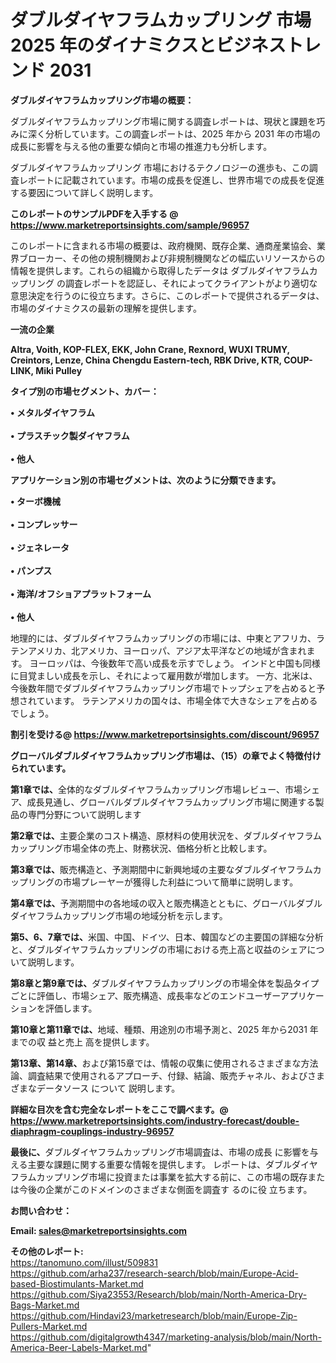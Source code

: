 # ダブルダイヤフラムカップリング 市場 2025 年のダイナミクスとビジネストレンド 2031

<strong><b>ダブルダイヤフラムカップリング市場の概要：</b></strong>

ダブルダイヤフラムカップリング市場に関する調査レポートは、現状と課題を巧みに深く分析しています。この調査レポートは、2025 年から 2031 年の市場の成長に影響を与える他の重要な傾向と市場の推進力も分析します。

ダブルダイヤフラムカップリング 市場におけるテクノロジーの進歩も、この調査レポートに記載されています。市場の成長を促進し、世界市場での成長を促進する要因について詳しく説明します。

<strong>このレポートのサンプルPDFを入手する @ <a href=https://www.marketreportsinsights.com/sample/96957>https://www.marketreportsinsights.com/sample/96957</a></strong>

このレポートに含まれる市場の概要は、政府機関、既存企業、通商産業協会、業界ブローカー、その他の規制機関および非規制機関などの幅広いリソースからの情報を提供します。これらの組織から取得したデータは ダブルダイヤフラムカップリング の調査レポートを認証し、それによってクライアントがより適切な意思決定を行うのに役立ちます。さらに、このレポートで提供されるデータは、市場のダイナミクスの最新の理解を提供します。

<strong>一流の企業</strong>

<strong><b>Altra, Voith, KOP-FLEX, EKK, John Crane, Rexnord, WUXI TRUMY, Creintors, Lenze, China Chengdu Eastern-tech, RBK Drive, KTR, COUP-LINK, Miki Pulley</b></strong>

<strong><b>タイプ別の市場セグメント、カバー：</b></strong>

<strong>• メタルダイヤフラム<br><br>• プラスチック製ダイヤフラム<br><br>• 他人</strong>

<strong><b>アプリケーション別の市場セグメントは、次のように分類できます。</b></strong>

<strong>• ターボ機械<br><br>• コンプレッサー<br><br>• ジェネレータ<br><br>• パンプス<br><br>• 海洋/オフショアプラットフォーム<br><br>• 他人</strong>

 地理的には、ダブルダイヤフラムカップリングの市場には、中東とアフリカ、ラテンアメリカ、北アメリカ、ヨーロッパ、アジア太平洋などの地域が含まれます。 ヨーロッパは、今後数年で高い成長を示すでしょう。 インドと中国も同様に目覚ましい成長を示し、それによって雇用数が増加します。 一方、北米は、今後数年間でダブルダイヤフラムカップリング市場でトップシェアを占めると予想されています。 ラテンアメリカの国々は、市場全体で大きなシェアを占めるでしょう。

<strong>割引を受ける@ <a href=https://www.marketreportsinsights.com/discount/96957>https://www.marketreportsinsights.com/discount/96957</a></strong>

<strong><b>グローバルダブルダイヤフラムカップリング市場は、（15）の章でよく特徴付けられています。</b></strong>

<strong><b>第</b></strong><strong><b>1章では、</b></strong>全体的なダブルダイヤフラムカップリング市場レビュー、市場シェア、成長見通し、グローバルダブルダイヤフラムカップリング市場に関連する製品の専門分野について説明します

<strong><b>第2章では、</b></strong>主要企業のコスト構造、原材料の使用状況を、ダブルダイヤフラムカップリング市場全体の売上、財務状況、価格分析と比較します。

<strong><b>第3章では、</b></strong>販売構造と、予測期間中に新興地域の主要なダブルダイヤフラムカップリングの市場プレーヤーが獲得した利益について簡単に説明します。

<strong><b>第4章では、</b></strong>予測期間中の各地域の収入と販売構造とともに、グローバルダブルダイヤフラムカップリング市場の地域分析を示します。

<strong><b>第5、6、7章では、</b></strong>米国、中国、ドイツ、日本、韓国などの主要国の詳細な分析と、ダブルダイヤフラムカップリングの市場における売上高と収益のシェアについて説明します。

<strong><b>第8章と第9章では、</b></strong>ダブルダイヤフラムカップリングの市場全体を製品タイプごとに評価し、市場シェア、販売構造、成長率などのエンドユーザーアプリケーションを評価します。

<strong><b>第10章と第11章では、</b></strong>地域、種類、用途別の市場予測と、2025 年から2031 年までの収 益と売上 高を提供します。

<strong><b>第13章、第14章、</b></strong>および第15章では、情報の収集に使用されるさまざまな方法論、調査結果で使用されるアプローチ、付録、結論、販売チャネル、およびさまざまなデータソース について 説明します。

<strong>詳細な目次を含む完全なレポートをここで調べます。@ <a href=https://www.marketreportsinsights.com/industry-forecast/double-diaphragm-couplings-industry-96957>https://www.marketreportsinsights.com/industry-forecast/double-diaphragm-couplings-industry-96957</a></strong>

<strong><b>最後に、</b></strong>ダブルダイヤフラムカップリング市場調査は、市場の成長 に影響を</a>与える主要な課題に関する重要な情報を提供します。 レポートは、ダブルダイヤフラムカップリング市場に投資または事業を拡大する前に、この市場の既存または今後の企業がこのドメインのさまざまな側面を調査す るのに役 立ちます。

<strong><b>お問い合わせ：</b></strong>

<strong>Email: </strong><a href=mailto:sales@marketreportsinsights.com><strong>sales@marketreportsinsights.com</strong></a>

<strong>その他のレポート:</strong>
<br>
<a href=https://tanomuno.com/illust/509831>https://tanomuno.com/illust/509831</a>
<br>
<a href=https://github.com/arha237/research-search/blob/main/Europe-Acid-based-Biostimulants-Market.md>https://github.com/arha237/research-search/blob/main/Europe-Acid-based-Biostimulants-Market.md</a>
<br>
<a href=https://github.com/Siya23553/Research/blob/main/North-America-Dry-Bags-Market.md>https://github.com/Siya23553/Research/blob/main/North-America-Dry-Bags-Market.md</a>
<br>
<a href=https://github.com/Hindavi23/marketresearch/blob/main/Europe-Zip-Pullers-Market.md>https://github.com/Hindavi23/marketresearch/blob/main/Europe-Zip-Pullers-Market.md</a>
<br>
<a href=https://github.com/digitalgrowth4347/marketing-analysis/blob/main/North-America-Beer-Labels-Market.md>https://github.com/digitalgrowth4347/marketing-analysis/blob/main/North-America-Beer-Labels-Market.md</a>"
